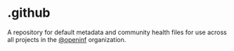 # .github

A repository for default metadata and community health files for use across all
projects in the [@openinf](https://github.com/openinf) organization.
